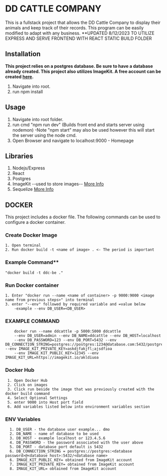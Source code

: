 
# DD CATTLE COMPANY
  This is a fullstack project that allows the DD Cattle Company to display their animals and keep track of their records. This program can be easily modified to adapt with any business.
  **UPDATED 8/12/2023 TO UTILIZE EXPRESS AND SERVE FRONTEND WITH REACT STATIC BUILD FOLDER

## Installation
  **This project relies on a postgres database. Be sure to have a database already created. This project also utilizes ImageKit. A free account can be created [here](https://imagekit.io/).**
  1. Navigate into root.
  2. run npm install

## Usage
  1. Navigate into root folder.
 2. run cmd "npm run dev" (Builds front end and starts server using nodemon)
    -Note "npm start" may also be used however this will start the server using the node cmd.
  6. Open Browser and navigate to localhost:9000 - Homepage
## Libraries
  1. Nodejs/Express
  2. React
  3. Postgres
  4. ImageKit --used to store images-- [More Info](https://imagekit.io/)
  5. Sequelize [More Info ](https://sequelize.org/) 
    

  ## DOCKER
  This project includes a docker file. The following commands can be used to configure a docker container.
  ### Create Docker Image
    1. Open terminal
    2. Run docker build -t <name of image> . <- The period is important   
   ### Example Command**
    "docker build -t ddc-be ."
  ### Run Docker container
    1. Enter "docker run --name <name of container> -p 9000:9000 <image name from previous steps>" into terminal   
    3. enter "--env" followed by required variable and =value below
        -example --env DB_USER=<DB_USER>
        
   ### EXAMPLE COMMAND
        docker run --name ddcattle -p 5000:5000 ddcattle 
        --env DB_USER=admin --env DB_NAME=ddcattle --env DB_HOST=localhost 
        --env DB_PASSWORD=123 --env DB_PORT=5432 --env DB_CONNECTION_STRING=postgres://postgres:1234@database.com:5432/postgres --env IMAGE_KIT_PRIVATE_KEY=askdjfakjfl;ajsdfioa 
        --env IMAGE_KIT_PUBLIC_KEY=12345 --env IMAGE_KIT_URL=https://imagekit.io/akldiuoa
   ### Docker Hub
     1. Open Docker Hub
     2. Click on images
     3. Click run beside the image that was previously created with the docker build command
     4. Select Optional Settings
     5. enter 9000 into Host port field
     6. Add variables listed below into environment variables section

   ### ENV Variables
      1. DB_USER - the database user example... dmo      
      2. DB_NAME - name of database to be used
      3. DB_HOST - example localhost or 123.4.5.6
      4. DB_PASSWORD - the password associated with the user above
      5. DB_PORT - database port default is 5432
      6. DB_CONNECTION_STRING = postgres://postgres:<database password>@<database host>:5432/<database name>
      6. IMAGE_KIT_PUBLIC_KEY= obtained from ImageKit account
      7. IMAGE_KIT_PRIVATE_KEY= obtained from ImageKit account
      8. IMAGE_KIT_URL= obtained from ImageKit account


